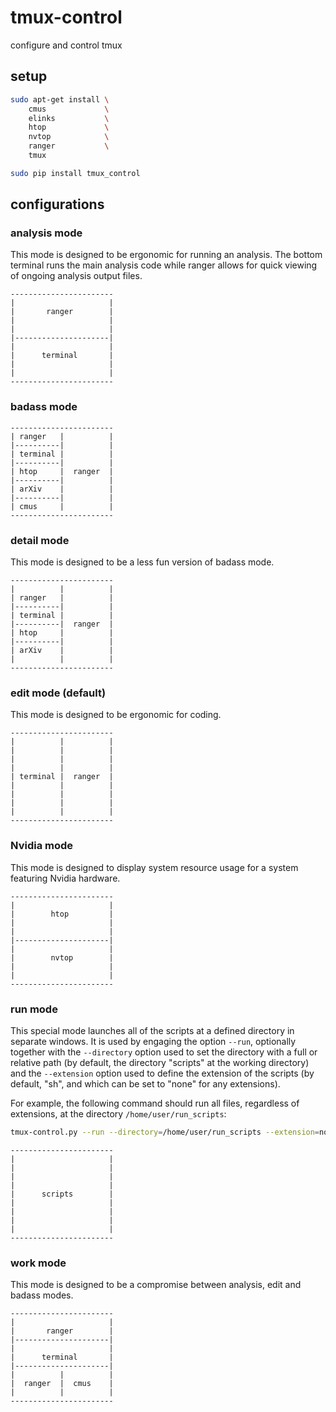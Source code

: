 # tmux-control

configure and control tmux

## setup

```Bash
sudo apt-get install \
    cmus             \
    elinks           \
    htop             \
    nvtop            \
    ranger           \
    tmux

sudo pip install tmux_control
```

## configurations

### analysis mode

This mode is designed to be ergonomic for running an analysis. The bottom terminal runs the main analysis code while ranger allows for quick viewing of ongoing analysis output files.

```
-----------------------
|                     |
|       ranger        |
|                     |
|                     |
|---------------------|
|                     |
|      terminal       |
|                     |
|                     |
-----------------------
```

### badass mode

```
-----------------------
| ranger   |          |
|----------|          |
| terminal |          |
|----------|          |
| htop     |  ranger  |
|----------|          |
| arXiv    |          |
|----------|          |
| cmus     |          |
-----------------------
```

### detail mode

This mode is designed to be a less fun version of badass mode.

```
-----------------------
|          |          |
| ranger   |          |
|----------|          |
| terminal |          |
|----------|  ranger  |
| htop     |          |
|----------|          |
| arXiv    |          |
|          |          |
-----------------------
```

### edit mode (default)

This mode is designed to be ergonomic for coding.

```
-----------------------
|          |          |
|          |          |
|          |          |
|          |          |
| terminal |  ranger  |
|          |          |
|          |          |
|          |          |
|          |          |
-----------------------
```

### Nvidia mode

This mode is designed to display system resource usage for a system featuring Nvidia hardware.

```
-----------------------
|                     |
|        htop         |
|                     |
|                     |
|---------------------|
|                     |
|        nvtop        |
|                     |
|                     |
-----------------------
```

### run mode

This special mode launches all of the scripts at a defined directory in separate windows. It is used by engaging the option `--run`, optionally together with the `--directory` option used to set the directory with a full or relative path (by default, the directory "scripts" at the working directory) and the `--extension` option used to define the extension of the scripts (by default, "sh", and which can be set to "none" for any extensions).

For example, the following command should run all files, regardless of extensions, at the directory `/home/user/run_scripts`:

```Bash
tmux-control.py --run --directory=/home/user/run_scripts --extension=none
```

```
-----------------------
|                     |
|                     |
|                     |
|                     |
|      scripts        |
|                     |
|                     |
|                     |
|                     |
-----------------------
```

### work mode

This mode is designed to be a compromise between analysis, edit and badass modes.

```
-----------------------
|                     |
|       ranger        |
|---------------------|
|                     |
|      terminal       |
|---------------------|
|          |          |
|  ranger  |  cmus    |
|          |          |
-----------------------
```

